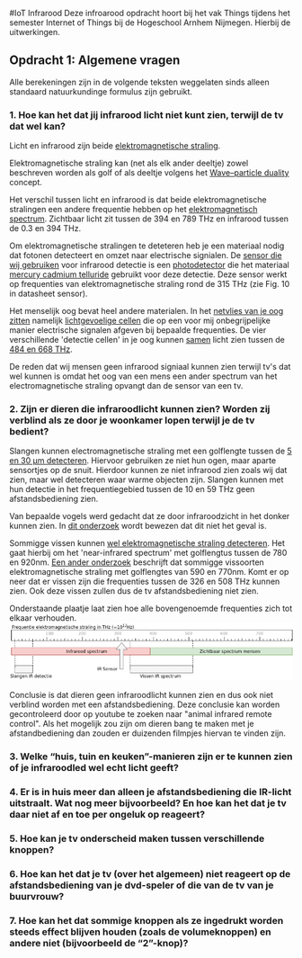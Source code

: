 #IoT Infrarood
Deze infroarood opdracht hoort bij het vak Things tijdens het semester Internet of Things bij de Hogeschool Arnhem Nijmegen. Hierbij de uitwerkingen.

## Opdracht 1: Algemene vragen

Alle berekeningen zijn in de volgende teksten weggelaten sinds alleen standaard natuurkundinge formulus zijn gebruikt.  

### 1. Hoe kan het dat jij infrarood licht niet kunt zien, terwijl de tv dat wel kan?
Licht en infrarood zijn beide [elektromagnetische straling](https://nl.wikipedia.org/wiki/Elektromagnetische_straling). 

Elektromagnetische straling kan (net als elk ander deeltje) zowel beschreven worden als golf of als deeltje volgens het [Wave–particle duality](https://en.wikipedia.org/wiki/Wave–particle_duality) concept. 

Het verschil tussen licht en infrarood is dat beide elektromagnetische stralingen een andere frequentie hebben op het [elektromagnetisch spectrum](https://nl.wikipedia.org/wiki/Elektromagnetisch_spectrum). Zichtbaar licht zit tussen de 394 en 789 THz en infrarood tussen de 0.3 en 394 THz.

Om elektromagnetische stralingen te deteteren heb je een materiaal nodig dat fotonen detecteert en omzet naar electrische signialen.  De [sensor die wij gebruiken](http://www.produktinfo.conrad.com/datenblaetter/150000-174999/171093-da-01-en-IR_EMPFAENGER_MODUL_TSOP_4833__VIS.pdf) voor infrarood detectie is een [photodetector](https://en.wikipedia.org/wiki/Photodetector) die het materiaal [mercury cadmium telluride](https://en.wikipedia.org/wiki/Mercury_cadmium_telluride#Infrared_detection) gebruikt voor deze detectie. Deze sensor werkt op frequenties van elektromagnetische straling rond de 315 THz (zie Fig. 10 in datasheet sensor). 

Het menselijk oog bevat heel andere materialen. In het [netvlies van je oog zitten](https://nl.wikipedia.org/wiki/Netvlies) namelijk [lichtgevoelige cellen](https://en.wikipedia.org/wiki/Photoreceptor_cell) die op een voor mij onbegrijpelijke manier electrische signalen afgeven bij bepaalde frequenties. De vier verschillende 'detectie cellen' in je oog kunnen [samen](https://upload.wikimedia.org/wikipedia/commons/9/94/1416_Color_Sensitivity.jpg) licht zien tussen de [484 en 668 THz](https://www.ncbi.nlm.nih.gov/pmc/articles/PMC1279132/). 

De reden dat wij mensen geen infrarood signiaal kunnen zien terwijl tv's dat wel kunnen is omdat het oog van een mens een ander spectrum van het electromagnetische straling opvangt dan de sensor van een tv. 

### 2. Zijn er dieren die infraroodlicht kunnen zien? Worden zij verblind als ze door je woonkamer lopen terwijl je de tv bedient?
Slangen kunnen electromagnetische straling met een golflengte tussen de [5 en 30 μm detecteren](https://www.ncbi.nlm.nih.gov/pmc/articles/PMC2693128/). Hiervoor gebruiken ze niet hun ogen, maar aparte sensortjes op de snuit. Hierdoor kunnen ze niet infrarood zien zoals wij dat zien, maar wel detecteren waar warme objecten zijn. Slangen kunnen met hun detectie in het frequentiegebied tussen de 10 en 59 THz geen afstandsbediening zien.

Van bepaalde vogels werd gedacht dat ze door infraroodzicht in het donker kunnen zien. In [dit onderzoek](http://jgp.rupress.org/content/jgp/23/6/709.full.pdf) wordt bewezen dat dit niet het geval is.

Sommigge vissen kunnen [wel elektromagnetische straling detecteren](https://link.springer.com/article/10.1007%2Fs00114-012-0980-7). Het gaat hierbij om het 'near-infrared spectrum' met golflengtus tussen de 780 en 920nm. [Een ander onderzoek](http://www.cell.com/current-biology/fulltext/S0960-9822(15)01246-4) beschrijft dat sommigge vissoorten elektromagnetische straling met golflengtes van 590 en 770nm. Komt er op neer dat er vissen zijn die frequenties tussen de 326 en 508 THz kunnen zien. Ook deze vissen zullen dus de tv afstandsbediening niet zien.

Onderstaande plaatje laat zien hoe alle bovengenoemde frequenties zich tot elkaar verhouden.
![elektromagnetische straling spectrum](./imgs/elektromagnetische%20straling%20spectrum.png)

Conclusie is dat dieren geen infraroodlicht kunnen zien en dus ook niet verblind worden met een afstandsbediening. Deze conclusie kan worden gecontroleerd door op youtube te zoeken naar "animal infrared remote control". Als het mogelijk zou zijn om dieren bang te maken met je afstandbediening dan zouden er duizenden filmpjes hiervan te vinden zijn.

### 3. Welke “huis, tuin en keuken”-manieren zijn er te kunnen zien of je infraroodled wel echt licht geeft?
### 4. Er is in huis meer dan alleen je afstandsbediening die IR-licht uitstraalt. Wat nog meer bijvoorbeeld? En hoe kan het dat je tv daar niet af en toe per ongeluk op reageert?
### 5. Hoe kan je tv onderscheid maken tussen verschillende knoppen?
### 6. Hoe kan het dat je tv (over het algemeen) niet reageert op de afstandsbediening van je dvd-speler of die van de tv van je buurvrouw?
### 7. Hoe kan het dat sommige knoppen als ze ingedrukt worden steeds effect blijven houden (zoals de volumeknoppen) en andere niet (bijvoorbeeld de “2”-knop)?
